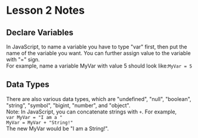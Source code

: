 # Lesson 2 Notes

## Declare Variables
In JavaScript, to name a variable you have to type "var" first, then put the name of the variable you want. You can further assign value to the variable with "=" sign.<br/>
For example, name a variable MyVar with value 5 should look like:`MyVar = 5`<br/>

## Data Types
There are also various data types, which are "undefined", "null", "boolean", "string", "symbol", "bigint, "number", and "object". <br/>
Note: In JavaScript, you can concatenate strings with `+`. For example, <br/>
`var MyVar = "I am a "` <br/>
`MyVar = MyVar + "String!"` <br/>
The new MyVar would be "I am a String!".

